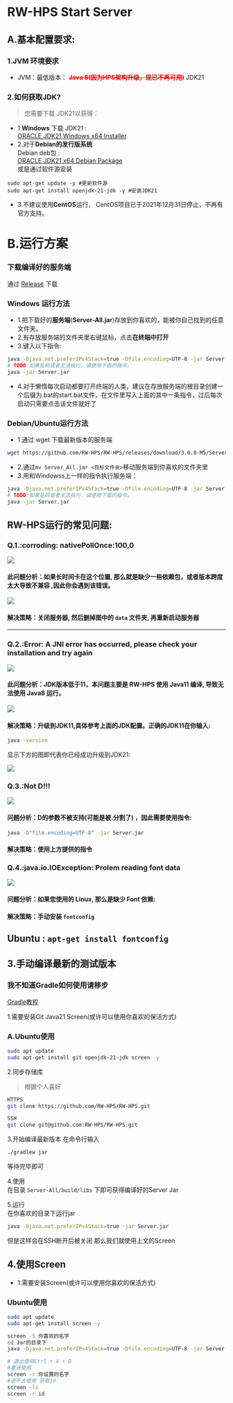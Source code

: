 # RW-HPS Start Server

## A.基本配置要求:

### 1.JVM 环境要求

- JVM：最低版本： <font style="color:red;font-weight:bold">~~Java 8(因为HPS架构升级，现已不再可用)~~</font> JDK21

### 2.如何获取JDK?

> 您需要下载 JDK21以获得：
- 1.**Windows** 下载 JDK21 : </br> [ORACLE JDK21 Windows x64 Installer](https://download.oracle.com/java/21/archive/jdk-21.0.2_windows-x64_bin.exe)
- 2.对于**Debian的发行版系统** </br> 
Debian deb包 : </br> [ORACLE JDK21 x64 Debian Package](https://download.oracle.com/java/21/archive/jdk-21.0.2_linux-x64_bin.deb) </br> 或是通过软件源安装 </br>
```
sudo apt-get update -y #更新软件源
sudo apt-get install openjdk-21-jdk -y #安装JDK21
```
- 3.不建议使用**CentOS**运行， CentOS项目已于2021年12月31日停止，不再有官方支持。


# B.运行方案

### 下载编译好的服务端

通过 [Release](https://github.com/RW-HPS/RW-HPS/releases) 下载

### Windows 运行方法

- 1.把下载好的**服务端**(**Server-All.jar**)存放到你喜欢的，能被你自己找到的任意文件夹。
- 2.有存放服务端的文件夹里右键鼠标，点击**在终端中打开**
- 3.键入以下指令:
```bash
java -Djava.net.preferIPv4Stack=true -Dfile.encoding=UTF-8 -jar Server.jar
# TODO:如果乱码或者无法执行，请使用下面的指令。
java -jar Server.jar
```
- 4.对于懒惰每次启动都要打开终端的人类，建议在存放服务端的根目录创建一个后缀为.bat的start.bat文件，在文件里写入上面的其中一条指令，过后每次启动只需要点击该文件就好了

### Debian/Ubuntu运行方法
- 1.通过 wget 下载最新版本的服务端
```bash
wget https://github.com/RW-HPS/RW-HPS/releases/download/3.0.0-M5/Server-All.jar
```
- 2.通过`mv Server_All.jar <目标文件夹>`移动服务端到你喜欢的文件夹里
- 3.用和Windowss上一样的指令执行服务端：
```bash
java -Djava.net.preferIPv4Stack=true -Dfile.encoding=UTF-8 -jar Server.jar
# TODO:如果乱码或者无法执行，请使用下面的指令。
java -jar Server.jar
```

## RW-HPS运行的常见问题:

### Q.1.:**corroding: nativePollOnce:100,0**

<img src="../img/Question.png"></img>

#### 此问题分析：如果长时间卡在这个位置, 那么就是缺少一些依赖包，或者版本跨度太大导致不兼容 ,因此你会遇到该错误。

<img src="../img/Question2.png"></img>
#### 解决策略：关闭服务器, 然后删掉图中的 `data` 文件夹, 再重新启动服务器
---

### Q.2.:**Error: A JNI error has occurred, please check your installation and try again**

<img src="../img/Question3.png"></img>

#### 此问题分析：JDK版本低于11，本问题主要是 RW-HPS 使用 Java11 编译, 导致无法使用 Java8 运行。

<img src="../img/Question4.png"></img>

#### 解决策略：升级到JDK11,具体参考上面的JDK配置。正确的JDK11在你输入:

```bash
java -version
```

显示下方的图即代表你已经成功升级到JDK21:

<img src="https://img.lu/upload/b1c58d5f11dee00543aee.png"></img>

### Q.3.:**Not D!!!**

<img src="../img/Question6.png"></img>

#### 问题分析：D的参数不被支持(可能是被.分割了) ，因此需要使用指令:

```bash
java -D"file.encoding=UTF-8" -jar Server.jar
```

#### 解决策略：使用上方提供的指令

### Q.4.:**java.io.IOException: Prolem reading font data**

<img src="../img/Question7.png"></img>

#### 问题分析：如果您使用的 Linux, 那么是缺少 Font 依赖:

#### 解决策略：手动安装 `fontconfig`
  
**Ubuntu** : ```apt-get install fontconfig```
---
## 3.手动编译最新的测试版本

### 我不知道Gradle如何使用请移步

[Gradle教程](Gradle.md)

1.需要安装Git Java21 Screen(或许可以使用你喜欢的保活方式)

### A.Ubuntu使用

```bash  
sudo apt update
sudo apt-get install git openjdk-21-jdk screen -y  
```

2.同步存储库
> 根据个人喜好

```bash
HTTPS  
git clone https://github.com/RW-HPS/RW-HPS.git
``` 

```bash  
SSH
git clone git@github.com:RW-HPS/RW-HPS.git  
```

3.开始编译最新版本
在命令行输入

```bash
./gradlew jar
```

等待完毕即可

4.使用  
在目录 `Server-All/build/libs` 下即可获得编译好的Server Jar

5.运行  
在你喜欢的目录下运行jar

```bash
java -Djava.net.preferIPv4Stack=true -jar Server.jar
```

但是这样会在SSH断开后被关闭 那么我们就使用上文的Screen

## 4.使用Screen

- 1.需要安装Screen(或许可以使用你喜欢的保活方式)      
### Ubuntu使用

```bash  
sudo apt update
sudo apt-get install screen -y  
```

```bash
screen -S 你喜欢的名字
cd Jar的目录下
java -Djava.net.preferIPv4Stack=true -Dfile.encoding=UTF-8 -jar Server.jar

# 退出使用Ctrl + A + D
#重进使用
screen -r 你设置的名字
#进不去使用 获取id
screen -ls
screen -r id
```
